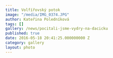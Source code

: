 ```yaml
---
title: Volfířovský potok
image: "/media/IMG_0374.JPG"
author: Kateřina Poledníková
tags: []
gallery: /news/pocitali-jsme-vydry-na-dacicku
published: true
date: 2016-05-18 20:41:25.000000000 Z
category: gallery
layout: photo
---
```

